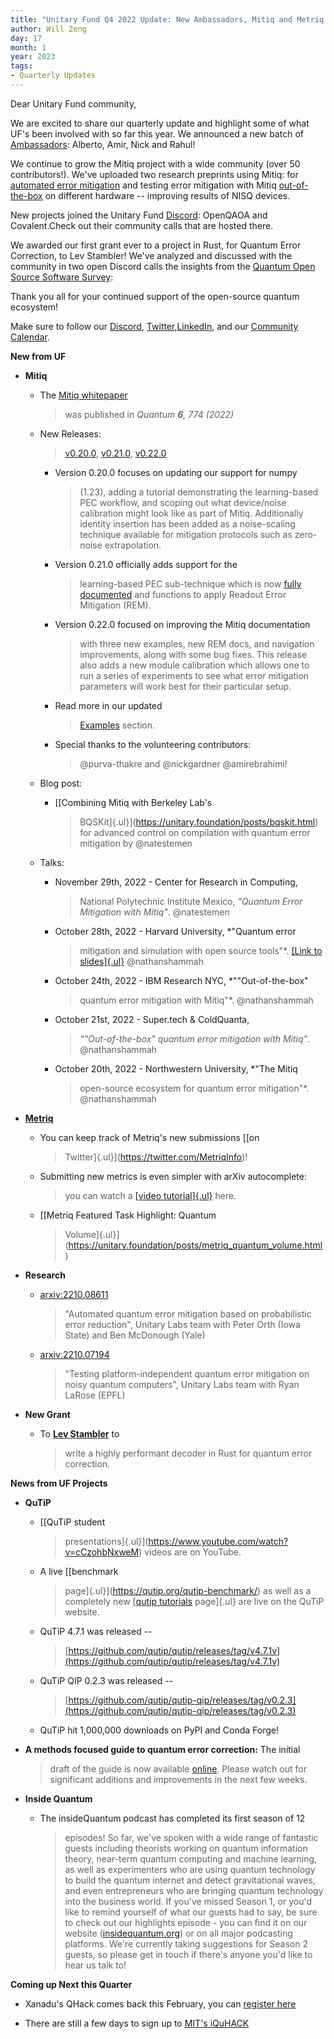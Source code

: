 ```yaml
---
title: "Unitary Fund Q4 2022 Update: New Ambassadors, Mitiq and Metriq updates, research, and project community calls"
author: Will Zeng
day: 17
month: 1
year: 2023
tags:
- Quarterly Updates
---
```


Dear Unitary Fund community,

We are excited to share our quarterly update and highlight some of what
UF's been involved with so far this year. We announced a new batch of
[Ambassadors](https://unitary.foundation/posts/2022_ambassadors.html):
Alberto, Amir, Nick and Rahul!

We continue to grow the Mitiq project with a wide community (over 50
contributors!). We've uploaded two research preprints using Mitiq: for
[automated error mitigation](https://arxiv.org/abs/2210.08611)
and testing error mitigation with Mitiq
[out-of-the-box](https://arxiv.org/abs/2210.07194) on different
hardware -- improving results of NISQ devices.

New projects joined the Unitary Fund
[Discord](https://discord.com/invite/JqVGmpkP96): OpenQAOA and
Covalent.Check out their community calls that are hosted there.

We awarded our first grant ever to a project in Rust, for Quantum Error
Correction, to Lev Stambler! We've analyzed and discussed with the community in two open
Discord calls the insights from the [Quantum Open Source Software
Survey](https://unitary.foundation/posts/2022_survey_results.html):

Thank you all for your continued support of the open-source quantum
ecosystem!

Make sure to follow our
[Discord](https://discord.com/invite/JqVGmpkP96),
[Twitter](https://twitter.com/unitaryfund),[LinkedIn](https://www.linkedin.com/company/unitary-fund/),
and our [Community
Calendar](https://calendar.google.com/calendar/u/0/embed?src=c_mgqdq6hj2isi4d6h467kfqvg60@group.calendar.google.com).

**New from UF**

-   **Mitiq**

    -   The [Mitiq whitepaper](https://arxiv.org/abs/2009.04417)
        > was published in *Quantum **6**, 774 (2022)*

    -   New Releases:
        > [v0.20.0](https://github.com/unitaryfund/mitiq/releases/tag/v0.20.0),
        > [v0.21.0](https://github.com/unitaryfund/mitiq/releases/tag/v0.21.0),
        > [v0.22.0](https://github.com/unitaryfund/mitiq/releases/tag/v0.22.0)

        -   Version 0.20.0 focuses on updating our support for numpy
            > (1.23), adding a tutorial demonstrating the learning-based
            > PEC workflow, and scoping out what device/noise
            > calibration might look like as part of Mitiq. Additionally
            > identity insertion has been added as a noise-scaling
            > technique available for mitigation protocols such as
            > zero-noise extrapolation.

        -   Version 0.21.0 officially adds support for the
            > learning-based PEC sub-technique which is now [fully
            > documented](https://mitiq.readthedocs.io/en/latest/guide/pec-3-options.html#applying-learning-based-pec)
            > and functions to apply Readout Error Mitigation (REM).

        -   Version 0.22.0 focused on improving the Mitiq documentation
            > with three new examples, new REM docs, and navigation
            > improvements, along with some bug fixes. This release also
            > adds a new module calibration which allows one to run a
            > series of experiments to see what error mitigation
            > parameters will work best for their particular setup.

        -   Read more in our updated
            > [Examples](https://mitiq.readthedocs.io/en/stable/examples/examples.html)
            > section.

        -   Special thanks to the volunteering contributors:
            > \@purva-thakre and \@nickgardner \@amirebrahimi!

    -   Blog post:

        -   [[Combining Mitiq with Berkeley Lab's
            > BQSKit]{.ul}](https://unitary.foundation/posts/bqskit.html) for
            > advanced control on compilation with quantum error
            > mitigation by \@natestemen

    -   Talks:

        -   November 29th, 2022 - Center for Research in Computing,
            > National Polytechnic Institute Mexico, *\"Quantum Error
            > Mitigation with Mitiq\"*. \@natestemen

        -   October 28th, 2022 - Harvard University, *\"Quantum error
            > mitigation and simulation with open source tools\"*.
            > [[Link to
            > slides]{.ul}](https://docs.google.com/presentation/d/1uUxY7dW8v5Di_xN9OteednKFF1E_OLpxwzvve7psh24/edit?usp=sharing)
            > \@nathanshammah

        -   October 24th, 2022 - IBM Research NYC, *\""Out-of-the-box"
            > quantum error mitigation with Mitiq\"*. \@nathanshammah

        -   October 21st, 2022 - Super.tech & ColdQuanta,
            > *\""Out-of-the-box" quantum error mitigation with
            > Mitiq\"*. \@nathanshammah

        -   October 20th, 2022 - Northwestern University, *\"The Mitiq
            > open-source ecosystem for quantum error mitigation\"*.
            > \@nathanshammah

-   [**Metriq**](https://metriq.info/)

    -   You can keep track of Metriq's new submissions [[on
        > Twitter]{.ul}](https://twitter.com/MetriqInfo)!

    -   Submitting new metrics is even simpler with arXiv autocomplete:
        > you can watch a [[video
        > tutorial]{.ul}](https://www.youtube.com/watch?v=XjLeutpo3v0)
        > here.

    -   [[Metriq Featured Task Highlight: Quantum
        > Volume]{.ul}](https://unitary.foundation/posts/metriq_quantum_volume.html)

-   **Research**

    -   [arxiv:2210.08611](https://arxiv.org/abs/2210.08611)
        > "Automated quantum error mitigation based on probabilistic
        > error reduction", Unitary Labs team with Peter Orth (Iowa
        > State) and Ben McDonough (Yale)

    -   [arxiv:2210.07194](https://arxiv.org/abs/2210.07194)
        > "Testing platform-independent quantum error mitigation on
        > noisy quantum computers", Unitary Labs team with Ryan LaRose
        > (EPFL)

-   **New Grant**

    -   To [**Lev Stambler**](https://github.com/Lev-Stambler) to
        > write a highly performant decoder in Rust for quantum error
        > correction.

**News from UF Projects**

-   **QuTiP**

    -   [[QuTiP student
        > presentations]{.ul}](https://www.youtube.com/watch?v=cCzohbNxweM)
        > videos are on YouTube.

    -   A live [[benchmark
        > page]{.ul}](https://qutip.org/qutip-benchmark/) as well as a
        > completely new [[qutip
        > tutorials](https://qutip.org/qutip-tutorials/) page]{.ul} are
        > live on the QuTiP website.

    -   QuTiP 4.7.1 was released --
        > [https://github.com/qutip/qutip/releases/tag/v4.7.1v](https://github.com/qutip/qutip/releases/tag/v4.7.1v)

    -   QuTiP QIP 0.2.3 was released --
        > [https://github.com/qutip/qutip-qip/releases/tag/v0.2.3](https://github.com/qutip/qutip-qip/releases/tag/v0.2.3)

    -   QuTiP hit 1,000,000 downloads on PyPI and Conda Forge!

-   **A methods focused guide to quantum error correction:** The initial
    > draft of the guide is now available
    > [online](https://abdullahkhalid.com/qecft/). Please watch
    > out for significant additions and improvements in the next few
    > weeks.

-   **Inside Quantum**

    -   The insideQuantum podcast has completed its first season of 12
        > episodes! So far, we\'ve spoken with a wide range of fantastic
        > guests including theorists working on quantum information
        > theory, near-term quantum computing and machine learning, as
        > well as experimenters who are using quantum technology to
        > build the quantum internet and detect gravitational waves, and
        > even entrepreneurs who are bringing quantum technology into
        > the business world. If you\'ve missed Season 1, or you\'d like
        > to remind yourself of what our guests had to say, be sure to
        > check out our highlights episode - you can find it on our
        > website
        > ([insidequantum.org](http://insidequantum.org/)) or on
        > all major podcasting platforms. We\'re currently taking
        > suggestions for Season 2 guests, so please get in touch if
        > there\'s anyone you\'d like to hear us talk to!

**Coming up Next this Quarter**

-   Xanadu's QHack comes back this February, you can [register here](https://qhack.ai/)

-   There are still a few days to sign up to [MIT's iQuHACK](https://www.iquise.mit.edu/iQuHACK/2023-01-27)
